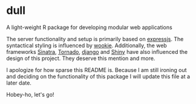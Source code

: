 # dull
A light-weight R package for developing modular web applications

The server functionality and setup is primarily based on [expressjs](http://expressjs.com/). The syntactical styling is influenced by [wookie](http://wookie.lyonbros.com/). Additionally, the web frameworks [Sinatra](http://sinatrarb.com/), [Tornado](http://www.tornadoweb.org/en/stable/), [django](https://www.djangoproject.com/) and [Shiny](http://shiny.rstudio.com/) have also influenced the design of this project. They deserve this mention and more.

I apologize for how sparse this README is. Because I am still ironing out and deciding on the functionality of this package I will update this file at a later date.

Hobey-ho, let's go!
